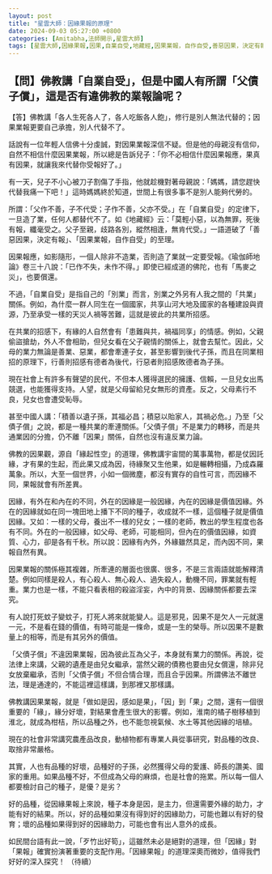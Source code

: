 ```yaml
---
layout: post
title: "星雲大師：因緣果報的原理"
date: 2024-09-03 05:27:00 +0800
categories: [Amitabha,法師開示,星雲大師]
tags: [星雲大師,因緣果報,因果,自業自受,地藏經,因果業報，自作自受,善惡因果，決定有報,別業,共業,佛陀,口業,搬弄是非,製造是非,靜坐常思己過，閒談莫論人非,十二因緣經,正語,忍辱,假相,罪從心起將心懺，心若滅時罪亦亡,業,業力,懺悔,果報,念佛,持戒,造業,帶業往生,身口意,五戒,持戒,殺生,不與取,邪淫,偷盜,挑撥離間,妄語,惡口,因果,惡業,果報,懺悔,後不再造,逆境惡緣,斷惡修善]
---
```


## 【問】佛教講「自業自受」，但是中國人有所謂「父債子償」，這是否有違佛教的業報論呢？

【答】佛教講「各人生死各人了，各人吃飯各人飽」，修行是別人無法代替的；因果業報更要自己承擔，別人代替不了。

話說有一位年輕人信佛十分虔誠，對因果業報深信不疑。但是他的母親沒有信仰，自然不相信什麼因果業報，所以總是告訴兒子：「你不必相信什麼因果報應，果真有因果，就讓我來代替你受報好了。」

有一天，兒子不小心被刀子割傷了手指，他就趁機對著母親說：「媽媽，請您趕快代替我痛一下吧！」這時媽媽終於知道，世間上有很多事不是別人能夠代勞的。

所謂：「父作不善，子不代受；子作不善，父亦不受。」在「自業自受」的定律下，一旦造了業，任何人都替代不了。如《地藏經》云：「莫輕小惡，以為無罪，死後有報，纖毫受之。父子至親，歧路各別，縱然相逢，無肯代受。」一語道破了「善惡因果，決定有報」、「因果業報，自作自受」的至理。

因果報應，如影隨形，一個人除非不造業，否則造了業就一定要受報。《瑜伽師地論》卷三十八說：「已作不失，未作不得。」即使已經成道的佛陀，也有「馬麥之災」，也要償還。

不過，「自業自受」是指自己的「別業」而言，別業之外另有人我之間的「共業」關係。例如，為什麼一群人同生在一個國家，共享山河大地及國家的各種建設與資源，乃至承受一樣的天災人禍等苦難，這就是彼此的共業所招感。

在共業的招感下，有緣的人自然會有「患難與共，禍福同享」的情感。例如，父親偷盜搶劫，外人不會相助，但兒女看在父子親情的關係上，就會去幫忙。因此，父母的業力無論是善業、惡業，都會牽連子女，甚至影響到後代子孫，而且在同業相招的原理下，行善則招感有德者為後代，行惡者則招感敗德者為子孫。

現在社會上有許多有聲望的民代，不但本人獲得選民的擁護、信賴，一旦兒女出馬競選，也能獲得支持。人望，就是父母留給兒女無形的資產。反之，父母素行不良，兒女也會遭受恥辱。

甚至中國人講：「積善以遺子孫，其福必昌；積惡以貽家人，其禍必危。」乃至「父債子償」之說，都是一種共業的牽連關係。「父債子償」不是業力的轉移，而是共通業因的分擔，仍不離「因果」關係，自然也沒有違反業力論。

佛教的因果觀，源自「緣起性空」的道理，佛教講宇宙間的萬事萬物，都是仗因託緣，才有果的生起，而此果又成為因，待緣聚又生他果，如是輾轉相攝，乃成森羅萬象。所以，大至一個世界，小如一個微塵，都沒有實存的自性可言，而因緣不同，果報就會有所差異。

因緣，有外在和內在的不同，外在的因緣是一般因緣，內在的因緣是價值因緣。外在的因緣就如在同一塊田地上播下不同的種子，收成就不一樣，這個種子就是價值因緣。又如：一樣的父母，養出不一樣的兒女；一樣的老師，教出的學生程度也各有不同。外在的一般因緣，如父母、老師，可能相同，但內在的價值因緣，如資質、心力，卻是各有千秋。所以說：因緣有內外，外緣雖然具足，而內因不同，果報自然有異。      

因果業報的關係極其複雜，所牽連的層面也很廣、很多，不是三言兩語就能解釋清楚。例如同樣是殺人，有心殺人、無心殺人、過失殺人，動機不同，罪業就有輕重。業力也是一樣，不能只看表相的殺盜淫妄，內中的背景、因緣關係都要去深究。

有人說打死蚊子變蚊子，打死人將來就能變人。這是邪見，因果不是欠人一元就還一元，不是看在錢的價值，有時可能是一條命，或是一生的榮辱。所以因果不是數量上的相等，而是有其另外的價值。        

「父債子償」不違因果業報，因為彼此互為父子，本身就有業力的關係。再說，從法律上來講，父親的遺產是由兒女繼承，當然父親的債務也要由兒女償還，除非兒女放棄繼承，否則「父債子償」不但合情合理，而且合乎因果。所謂佛法不離世法，理是通達的，不能這裡這樣講，到那裡又那樣講。      

佛教講因果業報，就是「做如是因，感如是果」，「因」到「果」之間，還有一個很重要的「緣」，緣分好壞，對結果會產生很大的影響。例如，淮南的橘子樹移植到淮北，就成為柑桔，所以品種之外，也不能忽視氣候、水土等其他因緣的培植。

現在的社會非常講究農產品改良，動植物都有專業人員從事研究，對品種的改良、取捨非常嚴格。

其實，人也有品種的好壞，品種好的子孫，必然獲得父母的愛護、師長的讚美、國家的重用。如果品種不好，不但成為父母的麻煩，也是社會的拖累。所以每一個人都要檢討自己的種子，是優？是劣？

好的品種，從因緣果報上來說，種子本身是因，是主力，但還需要外緣的助力，才能有好的結果。所以，好的品種如果沒有得到好的因緣助力，可能也難以有好的發育；壞的品種如果得到好的因緣助力，可能也會有出人意外的成長。

如民間台語有此一說，「歹竹出好筍」，這雖然未必是絕對的道理，但「因緣」對「果報」確實扮演著重要的支配作用。「因緣果報」的道理深奧而微妙，值得我們好好的深入探究！ （待續）       